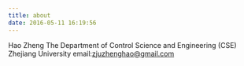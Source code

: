 ```yaml
---
title: about
date: 2016-05-11 16:19:56
---
```


Hao Zheng 
The Department of Control Science and Engineering (CSE)
Zhejiang University
email:zjuzhenghao@gmail.com